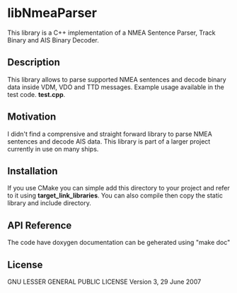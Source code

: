# libNmeaParser

This library is a C++ implementation of a NMEA Sentence Parser, Track Binary and AIS Binary Decoder.

## Description

This library allows to parse supported NMEA sentences and decode binary data inside VDM, VDO and TTD messages. Example usage available in the test code. **test.cpp**.

## Motivation

I didn't find a comprensive and straight forward library to parse NMEA sentences and decode AIS data. This library is part of a larger project currently in use on many ships.

## Installation

If you use CMake you can simple add this directory to your project and refer to it using **target_link_libraries**. You can also compile then copy the static library and include directory.

## API Reference

The code have doxygen documentation can be geherated using "make doc"

## License

GNU LESSER GENERAL PUBLIC LICENSE Version 3, 29 June 2007
